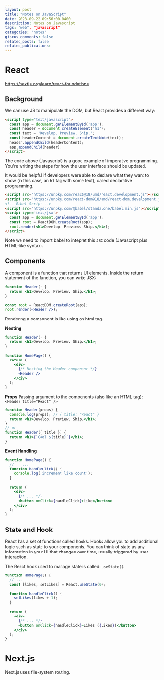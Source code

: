 ```yaml
---
layout: post
title: "Notes on JavaScript"
date: 2023-09-22 09:56:00-0400
description: Notes on Javascript
tags: "web", "javascript"
categories: "notes"
giscus_comments: false
related_posts: false
related_publications: 
---
```

# React
https://nextjs.org/learn/react-foundations
## Background
We can use JS to manipulate the DOM, but React provides a different way:
```html
<script type="text/javascript">
  const app = document.getElementById('app');
  const header = document.createElement('h1');
  const text = 'Develop. Preview. Ship.';
  const headerContent = document.createTextNode(text);
  header.appendChild(headerContent);
  app.appendChild(header);
</script>
```
The code above (Javascript) is a good example of imperative programming. You're writing the steps for how the user interface should be updated. 

It would be helpful if developers were able to declare what they want to show (in this case, an `h1` tag with some text), called declarative programming.

```html
<script src="https://unpkg.com/react@18/umd/react.development.js"></script>
<script src="https://unpkg.com/react-dom@18/umd/react-dom.development.js"></script>
<!-- Babel Script -->
<script src="https://unpkg.com/@babel/standalone/babel.min.js"></script>
<script type="text/jsx">
  const app = document.getElementById('app');
  const root = ReactDOM.createRoot(app);
  root.render(<h1>Develop. Preview. Ship.</h1>);
</script>
```

Note we need to import babel to intepret this `JSX` code (Javascript plus HTML-like syntax).

## Components
A component is a function that returns UI elements. Inside the return statement of the function, you can write JSX:
```jsx
function Header() {
  return <h1>Develop. Preview. Ship.</h1>;
}
 
const root = ReactDOM.createRoot(app);
root.render(<Header />);
```
Rendering a component is like using an html tag.


**Nesting**
```jsx
function Header() {
  return <h1>Develop. Preview. Ship.</h1>;
}
 
function HomePage() {
  return (
    <div>
      {/* Nesting the Header component */}
      <Header />
    </div>
  );
}
```

**Props**
Passing argument to the components (also like an HTML tag): `<Header title="React" />`

```jsx
function Header(props) {
  console.log(props); // { title: "React" }
  return <h1>Develop. Preview. Ship.</h1>;
}
// or
function Header({ title }) {
  return <h1>{`Cool ${title}`}</h1>;
}
```

**Event Handling**
```jsx
function HomePage() {
  // 	...
  function handleClick() {
    console.log('increment like count');
  }
 
  return (
    <div>
      {/* ... */}
      <button onClick={handleClick}>Like</button>
    </div>
  );
}
```

## State and Hook


React has a set of functions called hooks. Hooks allow you to add additional logic such as state to your components. You can think of state as any information in your UI that changes over time, usually triggered by user interaction.

The React hook used to manage state is called: `useState()`.
```jsx
function HomePage() {
  // ...
  const [likes, setLikes] = React.useState(0);
 
  function handleClick() {
    setLikes(likes + 1);
  }
 
  return (
    <div>
      {/* ... */}
      <button onClick={handleClick}>Likes ({likes})</button>
    </div>
  );
}
```

# Next.js

Next.js uses file-system routing.